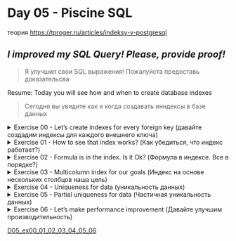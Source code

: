 # Day 05 - Piscine SQL
теория https://tproger.ru/articles/indeksy-v-postgresql
## _I improved my SQL Query! Please, provide proof!_
> Я улучшил свои SQL выражения! Пожалуйста предоставь доказательсва

Resume: Today you will see how and when to create database indexes
> Сегодня вы увидите как и когда создавать инндексы в базе данных

<details>
<summary> Exercise 00 - Let’s create indexes for every foreign key (давайте создадим индексы для каждого внешнего ключа) </summary>

| Exercise 00: Let’s create indexes for every foreign key |                                                                                                                          |
|---------------------------------------|--------------------------------------------------------------------------------------------------------------------------|
| Turn-in directory                     | ex00                                                                                                                     |
| Files to turn-in                      | `day05_ex00.sql`                                                                                 |
| **Allowed**                               |                                                                                                                          |
| Language                        | ANSI SQL                                                                                              |

Please create a simple BTree index for every foreign key in our database. The name pattern should satisfy the next rule “idx_{table_name}_{column_name}”. For example, the name BTree index for the pizzeria_id column in the `menu` table is `idx_menu_pizzeria_id`.

>Пожалуйста, создайте простой индекс BTree для каждого внешнего ключа в нашей базе данных. Шаблон имени должен удовлетворять следующему правилу «idx_{table_name}_{column_name}». Например, индекс имени BTree для столбца pizzeria_id в таблице меню — idx_menu_pizzeria_id.



</details>

<details>
<summary> Exercise 01 - How to see that index works? (Как убедиться, что индекс работает?) </summary>


| Exercise 01: How to see that index works?|                                                                                                                          |
|---------------------------------------|--------------------------------------------------------------------------------------------------------------------------|
| Turn-in directory                     | ex01                                                                                                                     |
| Files to turn-in                      | `day05_ex01.sql`                                                                                 |
| **Allowed**                               |                                                                                                                          |
| Language                        | ANSI SQL                                                                                              |

Before further steps please write a SQL statement that returns pizzas’ and corresponding pizzeria names. Please take a look at the sample result below (no sort needed).

> Перед дальнейшими шагами, пожалуйста, напишите SQL-выражение, которое возвращает названия пицц и соответствующих пиццерий. Пожалуйста, взгляните на пример результата ниже (сортировка не требуется).

| pizza_name | pizzeria_name | 
| ------ | ------ |
| cheese pizza | Pizza Hut |
| ... | ... |

Let’s provide proof that your indexes are working for your SQL.
The sample of proof is the output of the `EXPLAIN ANALYZE` command. 
Please take a look at the sample output command.
>Давайте предоставим доказательство того, что ваши индексы работают для вашего SQL.
Пример доказательства — вывод команды `EXPLAIN ANALYZE`.
Пожалуйста, посмотрите на пример вывода команды.

    ...
    ->  Index Scan using idx_menu_pizzeria_id on menu m  (...)
    ...

**Hint**: please think why your indexes are not working in a direct way and what should we do to enable it?
>**Подсказка**: подумайте, почему ваши индексы не работают напрямую и что нам нужно сделать, чтобы это включить?


</details>


<details>
<summary> Exercise 02 - Formula is in the index. Is it Ok? (Формула в индексе. Все в порядке?) </summary>


| Exercise 02: Formula is in the index. Is it Ok?|                                                                                                                          |
|---------------------------------------|--------------------------------------------------------------------------------------------------------------------------|
| Turn-in directory                     | ex02                                                                                                                     |
| Files to turn-in                      | `day05_ex02.sql`                                                                                 |
| **Allowed**                               |                                                                                                                          |
| Language                        | ANSI SQL                                                                                              |

Please create a functional B-Tree index with name `idx_person_name` for the column name of the `person` table. Index should contain person names in upper case. 
> Создайте функциональный индекс B-Tree с именем `idx_person_name` для имени столбца таблицы `person`. Индекс должен содержать имена людей в верхнем регистре.

Please write and provide any SQL with proof (`EXPLAIN ANALYZE`) that index idx_person_name is working. 
> Пожалуйста, напишите и предоставьте любой SQL-код с доказательством (`EXPLAIN ANALYZE`) того, что индекс idx_person_name работает.



</details>


<details>
<summary> Exercise 03 - Multicolumn index for our goals (Индекс на основе нескольких столбцов наша цель) </summary>

| Exercise 03: Multicolumn index for our goals |                                                                                                                          |
|---------------------------------------|--------------------------------------------------------------------------------------------------------------------------|
| Turn-in directory                     | ex03                                                                                                                     |
| Files to turn-in                      | `day05_ex03.sql`                                                                                 |
| **Allowed**                               |                                                                                                                          |
| Language                        | ANSI SQL                                                                                              |


Please create a better multicolumn B-Tree index with the name `idx_person_order_multi` for the SQL statement below.
>Создайте лучший многостолбцовый индекс B-Tree с именем `idx_person_order_multi` для приведенного ниже оператора SQL.

    SELECT person_id, menu_id,order_date
    FROM person_order
    WHERE person_id = 8 AND menu_id = 19;


The `EXPLAIN ANALYZE` command should return  the next pattern. Please be attention on "Index Only Scan" scanning!
> Команда `EXPLAIN ANALYZE` должна вернуть следующий шаблон. Будьте внимательны при сканировании "Index Only Scan"!

    Index Only Scan using idx_person_order_multi on person_order ...

Please provide any SQL with proof (`EXPLAIN ANALYZE`) that index `idx_person_order_multi` is working. 
> Пожалуйста, предоставьте любой SQL-код с доказательством (`EXPLAIN ANALYZE`) того, что индекс `idx_person_order_multi` работает.



</details>

<details>
<summary> Exercise 04 - Uniqueness for data (уникальность данных) </summary>

| Exercise 04: Uniqueness for data |                                                                                                                          |
|---------------------------------------|--------------------------------------------------------------------------------------------------------------------------|
| Turn-in directory                     | ex04                                                                                                                     |
| Files to turn-in                      | `day05_ex04.sql`                                                                                 |
| **Allowed**                               |                                                                                                                          |
| Language                        | ANSI SQL                                                                                              |

Please create a unique BTree index with the name `idx_menu_unique` on the `menu` table for  `pizzeria_id` and `pizza_name` columns. 
Please write and provide any SQL with proof (`EXPLAIN ANALYZE`) that index `idx_menu_unique` is working. 
> Создайте уникальный индекс BTree с именем `idx_menu_unique` в таблице `menu` для столбцов `pizzeria_id` и `pizza_name`.
> напишите и предоставьте любой SQL с доказательством (`EXPLAIN ANALYZE`) того, что индекс `idx_menu_unique` работает.


</details>

<details>
<summary> Exercise 05 - Partial uniqueness for data (Частичная уникальность данных) </summary>


| Exercise 05: Partial uniqueness for data |                                                                                                                          |
|---------------------------------------|--------------------------------------------------------------------------------------------------------------------------|
| Turn-in directory                     | ex05                                                                                                                     |
| Files to turn-in                      | `day05_ex05.sql`                                                                                 |
| **Allowed**                               |                                                                                                                          |
| Language                        | ANSI SQL                                                                                              |

Please create a partial unique BTree index with the name `idx_person_order_order_date` on the `person_order` table for `person_id` and `menu_id` attributes with partial uniqueness for `order_date` column for date ‘2022-01-01’.
> Создайте частичный уникальный индекс BTree с именем `idx_person_order_order_date` в таблице `person_order` для атрибутов `person_id` и `menu_id` с частичной уникальностью для столбца `order_date` для даты `2022-01-01’.

The `EXPLAIN ANALYZE` command should return  the next pattern
> Команда `EXPLAIN ANALYZE` должна возвращать следующий шаблон

    Index Only Scan using idx_person_order_order_date on person_order …



</details>

<details>
<summary> Exercise 06 - Let’s make performance improvement (Давайте улучшим производительность)  </summary>


| Exercise 06: Let’s make performance improvement|                                                                                                                          |
|---------------------------------------|--------------------------------------------------------------------------------------------------------------------------|
| Turn-in directory                     | ex06                                                                                                                     |
| Files to turn-in                      | `day05_ex06.sql`                                                                                 |
| **Allowed**                               |                                                                                                                          |
| Language                        | ANSI SQL                                                                                              |

Please take a look at SQL below from a technical perspective (ignore a logical case of that SQL statement) .
> Взгляните на SQL ниже с технической точки зрения (игнорируйте логическую сторону этого оператора SQL).

    SELECT
        m.pizza_name AS pizza_name,
        max(rating) OVER (PARTITION BY rating ORDER BY rating ROWS BETWEEN UNBOUNDED PRECEDING AND UNBOUNDED FOLLOWING) AS k
    FROM  menu m
    INNER JOIN pizzeria pz ON m.pizzeria_id = pz.id
    ORDER BY 1,2;

Create a new BTree index with name `idx_1` which should improve the “Execution Time” metric of this SQL. Please provide proof (`EXPLAIN ANALYZE`) that SQL was improved.
> Создайте новый индекс BTree с именем `idx_1`, который должен улучшить метрику «Время выполнения» этого SQL. Пожалуйста, предоставьте доказательство (`EXPLAIN ANALYZE`), что SQL был улучшен.

**Hint**: this exercise looks like a “brute force” task to find a good covering index therefore before your new test remove `idx_1` index.
> Это упражнение выглядит как задача «грубой силы» для поиска хорошего покрывающего индекса, поэтому перед новым тестом удалите индекс `idx_1`.

Sample of my improvement:

**Before**:

    Sort  (cost=26.08..26.13 rows=19 width=53) (actual time=0.247..0.254 rows=19 loops=1)
    "  Sort Key: m.pizza_name, (max(pz.rating) OVER (?))"
    Sort Method: quicksort  Memory: 26kB
    ->  WindowAgg  (cost=25.30..25.68 rows=19 width=53) (actual time=0.110..0.182 rows=19 loops=1)
            ->  Sort  (cost=25.30..25.35 rows=19 width=21) (actual time=0.088..0.096 rows=19 loops=1)
                Sort Key: pz.rating
                Sort Method: quicksort  Memory: 26kB
                ->  Merge Join  (cost=0.27..24.90 rows=19 width=21) (actual time=0.026..0.060 rows=19 loops=1)
                        Merge Cond: (m.pizzeria_id = pz.id)
                        ->  Index Only Scan using idx_menu_unique on menu m  (cost=0.14..12.42 rows=19 width=22) (actual time=0.013..0.029 rows=19 loops=1)
                            Heap Fetches: 19
                        ->  Index Scan using pizzeria_pkey on pizzeria pz  (cost=0.13..12.22 rows=6 width=15) (actual time=0.005..0.008 rows=6 loops=1)
    Planning Time: 0.711 ms
    Execution Time: 0.338 ms

**After**:

    Sort  (cost=26.28..26.33 rows=19 width=53) (actual time=0.144..0.148 rows=19 loops=1)
    "  Sort Key: m.pizza_name, (max(pz.rating) OVER (?))"
    Sort Method: quicksort  Memory: 26kB
    ->  WindowAgg  (cost=0.27..25.88 rows=19 width=53) (actual time=0.049..0.107 rows=19 loops=1)
            ->  Nested Loop  (cost=0.27..25.54 rows=19 width=21) (actual time=0.022..0.058 rows=19 loops=1)
                ->  Index Scan using idx_1 on …
                ->  Index Only Scan using idx_menu_unique on menu m  (cost=0.14..2.19 rows=3 width=22) (actual time=0.004..0.005 rows=3 loops=6)
    …
    Planning Time: 0.338 ms
    Execution Time: 0.203 ms



</details>

[D05_ex00_01_02_03_04_05_06](src/day05_ex00.sql)

